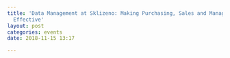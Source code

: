```yaml
---
title: 'Data Management at Sklizeno: Making Purchasing, Sales and Management More
  Effective'
layout: post
categories: events
date: 2018-11-15 13:17

---
```

